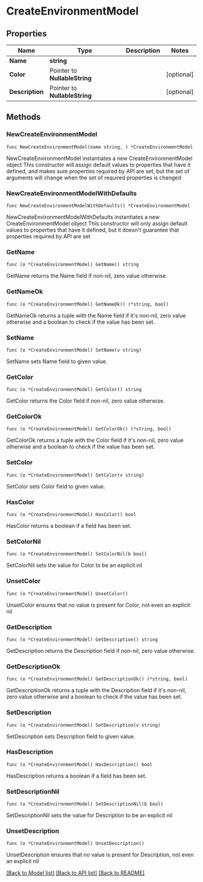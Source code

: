 # CreateEnvironmentModel

## Properties

Name | Type | Description | Notes
------------ | ------------- | ------------- | -------------
**Name** | **string** |  | 
**Color** | Pointer to **NullableString** |  | [optional] 
**Description** | Pointer to **NullableString** |  | [optional] 

## Methods

### NewCreateEnvironmentModel

`func NewCreateEnvironmentModel(name string, ) *CreateEnvironmentModel`

NewCreateEnvironmentModel instantiates a new CreateEnvironmentModel object
This constructor will assign default values to properties that have it defined,
and makes sure properties required by API are set, but the set of arguments
will change when the set of required properties is changed

### NewCreateEnvironmentModelWithDefaults

`func NewCreateEnvironmentModelWithDefaults() *CreateEnvironmentModel`

NewCreateEnvironmentModelWithDefaults instantiates a new CreateEnvironmentModel object
This constructor will only assign default values to properties that have it defined,
but it doesn't guarantee that properties required by API are set

### GetName

`func (o *CreateEnvironmentModel) GetName() string`

GetName returns the Name field if non-nil, zero value otherwise.

### GetNameOk

`func (o *CreateEnvironmentModel) GetNameOk() (*string, bool)`

GetNameOk returns a tuple with the Name field if it's non-nil, zero value otherwise
and a boolean to check if the value has been set.

### SetName

`func (o *CreateEnvironmentModel) SetName(v string)`

SetName sets Name field to given value.


### GetColor

`func (o *CreateEnvironmentModel) GetColor() string`

GetColor returns the Color field if non-nil, zero value otherwise.

### GetColorOk

`func (o *CreateEnvironmentModel) GetColorOk() (*string, bool)`

GetColorOk returns a tuple with the Color field if it's non-nil, zero value otherwise
and a boolean to check if the value has been set.

### SetColor

`func (o *CreateEnvironmentModel) SetColor(v string)`

SetColor sets Color field to given value.

### HasColor

`func (o *CreateEnvironmentModel) HasColor() bool`

HasColor returns a boolean if a field has been set.

### SetColorNil

`func (o *CreateEnvironmentModel) SetColorNil(b bool)`

 SetColorNil sets the value for Color to be an explicit nil

### UnsetColor
`func (o *CreateEnvironmentModel) UnsetColor()`

UnsetColor ensures that no value is present for Color, not even an explicit nil
### GetDescription

`func (o *CreateEnvironmentModel) GetDescription() string`

GetDescription returns the Description field if non-nil, zero value otherwise.

### GetDescriptionOk

`func (o *CreateEnvironmentModel) GetDescriptionOk() (*string, bool)`

GetDescriptionOk returns a tuple with the Description field if it's non-nil, zero value otherwise
and a boolean to check if the value has been set.

### SetDescription

`func (o *CreateEnvironmentModel) SetDescription(v string)`

SetDescription sets Description field to given value.

### HasDescription

`func (o *CreateEnvironmentModel) HasDescription() bool`

HasDescription returns a boolean if a field has been set.

### SetDescriptionNil

`func (o *CreateEnvironmentModel) SetDescriptionNil(b bool)`

 SetDescriptionNil sets the value for Description to be an explicit nil

### UnsetDescription
`func (o *CreateEnvironmentModel) UnsetDescription()`

UnsetDescription ensures that no value is present for Description, not even an explicit nil

[[Back to Model list]](../README.md#documentation-for-models) [[Back to API list]](../README.md#documentation-for-api-endpoints) [[Back to README]](../README.md)


